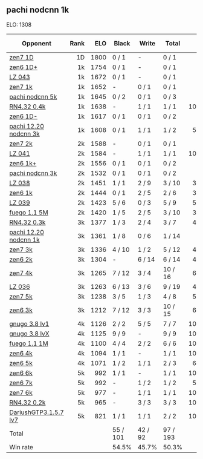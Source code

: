 ## pachi nodcnn 1k ##

ELO: 1308

Opponent | Rank | ELO | Black | Write | Total | Win rate
---------|-----:|----:|-------|-------|-------|-------:
[zen7 1D](zen7%201D.md) | 1D | 1800 | 0 / 1 | - | 0 / 1 | 0.0%
[zen6 1D+](zen6%201D+.md) | 1k | 1754 | 0 / 1 | - | 0 / 1 | 0.0%
[LZ 043](LZ%20043.md) | 1k | 1672 | 0 / 1 | - | 0 / 1 | 0.0%
[zen7 1k](zen7%201k.md) | 1k | 1652 | - | 0 / 1 | 0 / 1 | 0.0%
[pachi nodcnn 5k](pachi%20nodcnn%205k.md) | 1k | 1645 | 0 / 2 | 0 / 1 | 0 / 3 | 0.0%
[RN4.32 0.4k](RN4.32%200.4k.md) | 1k | 1638 | - | 1 / 1 | 1 / 1 | 100.0%
[zen6 1D-](zen6%201D-.md) | 1k | 1617 | 0 / 1 | 0 / 1 | 0 / 2 | 0.0%
[pachi 12.20 nodcnn 3k](pachi%2012.20%20nodcnn%203k.md) | 1k | 1608 | 0 / 1 | 1 / 1 | 1 / 2 | 50.0%
[zen7 2k](zen7%202k.md) | 2k | 1588 | - | 0 / 1 | 0 / 1 | 0.0%
[LZ 041](LZ%20041.md) | 2k | 1584 | - | 1 / 1 | 1 / 1 | 100.0%
[zen6 1k+](zen6%201k+.md) | 2k | 1556 | 0 / 1 | 0 / 1 | 0 / 2 | 0.0%
[pachi nodcnn 3k](pachi%20nodcnn%203k.md) | 2k | 1532 | 0 / 1 | 0 / 1 | 0 / 2 | 0.0%
[LZ 038](LZ%20038.md) | 2k | 1451 | 1 / 1 | 2 / 9 | 3 / 10 | 30.0%
[zen6 1k](zen6%201k.md) | 2k | 1444 | 0 / 1 | 2 / 5 | 2 / 6 | 33.3%
[LZ 039](LZ%20039.md) | 2k | 1423 | 5 / 6 | 0 / 3 | 5 / 9 | 55.6%
[fuego 1.1 5M](fuego%201.1%205M.md) | 2k | 1420 | 1 / 5 | 2 / 5 | 3 / 10 | 30.0%
[RN4.32 0.3k](RN4.32%200.3k.md) | 3k | 1377 | 1 / 3 | 2 / 4 | 3 / 7 | 42.9%
[pachi 12.20 nodcnn 1k](pachi%2012.20%20nodcnn%201k.md) | 3k | 1361 | 1 / 8 | 0 / 6 | 1 / 14 | 7.1%
[zen7 3k](zen7%203k.md) | 3k | 1336 | 4 / 10 | 1 / 2 | 5 / 12 | 41.7%
[zen6 2k](zen6%202k.md) | 3k | 1304 | - | 6 / 14 | 6 / 14 | 42.9%
[zen7 4k](zen7%204k.md) | 3k | 1265 | 7 / 12 | 3 / 4 | 10 / 16 | 62.5%
[LZ 036](LZ%20036.md) | 3k | 1263 | 6 / 13 | 3 / 6 | 9 / 19 | 47.4%
[zen7 5k](zen7%205k.md) | 3k | 1238 | 3 / 5 | 1 / 3 | 4 / 8 | 50.0%
[zen6 3k](zen6%203k.md) | 3k | 1212 | 7 / 12 | 3 / 3 | 10 / 15 | 66.7%
[gnugo 3.8 lv1](gnugo%203.8%20lv1.md) | 4k | 1126 | 2 / 2 | 5 / 5 | 7 / 7 | 100.0%
[gnugo 3.8 lvX](gnugo%203.8%20lvX.md) | 4k | 1125 | 9 / 9 | - | 9 / 9 | 100.0%
[fuego 1.1 1M](fuego%201.1%201M.md) | 4k | 1100 | 4 / 4 | 2 / 2 | 6 / 6 | 100.0%
[zen6 4k](zen6%204k.md) | 4k | 1094 | 1 / 1 | - | 1 / 1 | 100.0%
[zen6 5k](zen6%205k.md) | 4k | 1071 | 1 / 2 | 1 / 1 | 2 / 3 | 66.7%
[zen6 6k](zen6%206k.md) | 5k | 992 | 1 / 1 | - | 1 / 1 | 100.0%
[zen6 7k](zen6%207k.md) | 5k | 992 | - | 1 / 2 | 1 / 2 | 50.0%
[zen7 6k](zen7%206k.md) | 5k | 977 | - | 1 / 1 | 1 / 1 | 100.0%
[RN4.32 0.2k](RN4.32%200.2k.md) | 5k | 965 | - | 3 / 3 | 3 / 3 | 100.0%
[DariushGTP3.1.5.7 lv7](DariushGTP3.1.5.7%20lv7.md) | 5k | 821 | 1 / 1 | 1 / 1 | 2 / 2 | 100.0%
Total | | | 55 / 101 | 42 / 92 | 97 / 193 | 
Win rate| | | 54.5% | 45.7% | 50.3% | 
